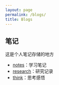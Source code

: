 ```yaml
---
layout: page
permalink: /blogs/
title: Blogs
---
```


## 笔记

这是个人笔记存储的地方

- [notes](./notes)：学习笔记
- [research](./research)：研究记录
- [think](./think)：思考感悟

<br>

